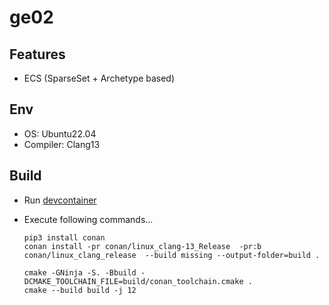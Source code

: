 # ge02

## Features

- ECS (SparseSet + Archetype based)

## Env

- OS: Ubuntu22.04
- Compiler: Clang13

## Build

- Run [devcontainer](https://code.visualstudio.com/docs/devcontainers/create-dev-container)
- Execute following commands...

  ```shell
  pip3 install conan
  conan install -pr conan/linux_clang-13_Release  -pr:b conan/linux_clang_release  --build missing --output-folder=build .

  cmake -GNinja -S. -Bbuild -DCMAKE_TOOLCHAIN_FILE=build/conan_toolchain.cmake .
  cmake --build build -j 12
  ```
